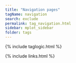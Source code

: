 ```yaml
---
title: "Navigation pages"
tagName: navigation
search: exclude
permalink: tag_navigation.html
sidebar: mplot_sidebar
folder: tags
---
```

{% include taglogic.html %}

{% include links.html %}
